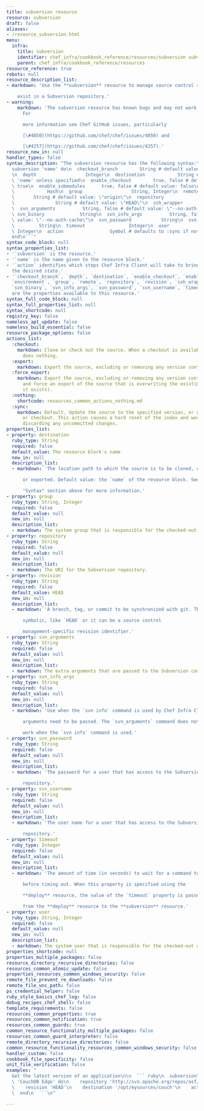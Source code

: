 ```yaml
---
title: subversion resource
resource: subversion
draft: false
aliases:
- /resource_subversion.html
menu:
  infra:
    title: subversion
    identifier: chef_infra/cookbook_reference/resources/subversion subversion
    parent: chef_infra/cookbook_reference/resources
resource_reference: true
robots: null
resource_description_list:
- markdown: 'Use the **subversion** resource to manage source control resources that

    exist in a Subversion repository.'
- warning:
    markdown: 'The subversion resource has known bugs and may not work as expected.
      For

      more information see Chef GitHub issues, particularly

      [\#4050](https://github.com/chef/chef/issues/4050) and

      [\#4257](https://github.com/chef/chef/issues/4257).'
resource_new_in: null
handler_types: false
syntax_description: "The subversion resource has the following syntax:\n\n``` ruby\n\
  subversion 'name' do\n  checkout_branch        String # default value: \"deploy\"\
  \n  depth                  Integer\n  destination            String # default value:\
  \ 'name' unless specified\n  enable_checkout        true, false # default value:\
  \ true\n  enable_submodules      true, false # default value: false\n  environment\
  \            Hash\n  group                  String, Integer\n  remote          \
  \       String # default value: \"origin\"\n  repository             String\n  revision\
  \               String # default value: \"HEAD\"\n  ssh_wrapper            String\n\
  \  svn_arguments          String, false # default value: \"--no-auth-cache\"\n \
  \ svn_binary             String\n  svn_info_args          String, false # default\
  \ value: \"--no-auth-cache\"\n  svn_password           String\n  svn_username  \
  \         String\n  timeout                Integer\n  user                   String,\
  \ Integer\n  action                 Symbol # defaults to :sync if not specified\n\
  end\n```"
syntax_code_block: null
syntax_properties_list:
- '`subversion` is the resource.'
- '`name` is the name given to the resource block.'
- '`action` identifies which steps Chef Infra Client will take to bring the node into
  the desired state.'
- '`checkout_branch`, `depth`, `destination`, `enable_checkout`, `enable_submodules`,
  `environment`, `group`, `remote`, `repository`, `revision`, `ssh_wrapper`, `svn_arguments`,
  `svn_binary`, `svn_info_args`, `svn_password`, `svn_username`, `timeout`, and `user`
  are the properties available to this resource.'
syntax_full_code_block: null
syntax_full_properties_list: null
syntax_shortcode: null
registry_key: false
nameless_apt_update: false
nameless_build_essential: false
resource_package_options: false
actions_list:
  :checkout:
    markdown: Clone or check out the source. When a checkout is available, this provider
      does nothing.
  :export:
    markdown: Export the source, excluding or removing any version control artifacts.
  :force_export:
    markdown: Export the source, excluding or removing any version control artifacts
      and force an export of the source that is overwriting the existing copy (if
      it exists).
  :nothing:
    shortcode: resources_common_actions_nothing.md
  :sync:
    markdown: Default. Update the source to the specified version, or get a new clone
      or checkout. This action causes a hard reset of the index and working tree,
      discarding any uncommitted changes.
properties_list:
- property: destination
  ruby_type: String
  required: false
  default_value: The resource block's name
  new_in: null
  description_list:
  - markdown: 'The location path to which the source is to be cloned, checked out,

      or exported. Default value: the `name` of the resource block. See

      "Syntax" section above for more information.'
- property: group
  ruby_type: String, Integer
  required: false
  default_value: null
  new_in: null
  description_list:
  - markdown: The system group that is responsible for the checked-out code.
- property: repository
  ruby_type: String
  required: false
  default_value: null
  new_in: null
  description_list:
  - markdown: The URI for the Subversion repository.
- property: revision
  ruby_type: String
  required: false
  default_value: HEAD
  new_in: null
  description_list:
  - markdown: 'A branch, tag, or commit to be synchronized with git. This can be

      symbolic, like `HEAD` or it can be a source control

      management-specific revision identifier.'
- property: svn_arguments
  ruby_type: String
  required: false
  default_value: null
  new_in: null
  description_list:
  - markdown: The extra arguments that are passed to the Subversion command.
- property: svn_info_args
  ruby_type: String
  required: false
  default_value: null
  new_in: null
  description_list:
  - markdown: 'Use when the `svn info` command is used by Chef Infra Client and

      arguments need to be passed. The `svn_arguments` command does not

      work when the `svn info` command is used.'
- property: svn_password
  ruby_type: String
  required: false
  default_value: null
  new_in: null
  description_list:
  - markdown: 'The password for a user that has access to the Subversion

      repository.'
- property: svn_username
  ruby_type: String
  required: false
  default_value: null
  new_in: null
  description_list:
  - markdown: 'The user name for a user that has access to the Subversion

      repository.'
- property: timeout
  ruby_type: Integer
  required: false
  default_value: null
  new_in: null
  description_list:
  - markdown: 'The amount of time (in seconds) to wait for a command to execute

      before timing out. When this property is specified using the

      **deploy** resource, the value of the `timeout` property is passed

      from the **deploy** resource to the **subversion** resource.'
- property: user
  ruby_type: String, Integer
  required: false
  default_value: null
  new_in: null
  description_list:
  - markdown: The system user that is responsible for the checked-out code.
properties_shortcode: null
properties_multiple_packages: false
resource_directory_recursive_directories: false
resources_common_atomic_update: false
properties_resources_common_windows_security: false
remote_file_prevent_re_downloads: false
remote_file_unc_path: false
ps_credential_helper: false
ruby_style_basics_chef_log: false
debug_recipes_chef_shell: false
template_requirements: false
resources_common_properties: true
resources_common_notification: true
resources_common_guards: true
common_resource_functionality_multiple_packages: false
resources_common_guard_interpreter: false
remote_directory_recursive_directories: false
common_resource_functionality_resources_common_windows_security: false
handler_custom: false
cookbook_file_specificity: false
unit_file_verification: false
examples: "
  Get the latest version of an application\n\n  ``` ruby\n  subversion\
  \ 'CouchDB Edge' do\n    repository 'http://svn.apache.org/repos/asf/couchdb/trunk'\n\
  \    revision 'HEAD'\n    destination '/opt/mysources/couch'\n    action :sync\n\
  \  end\n  ```\n"

---
```

